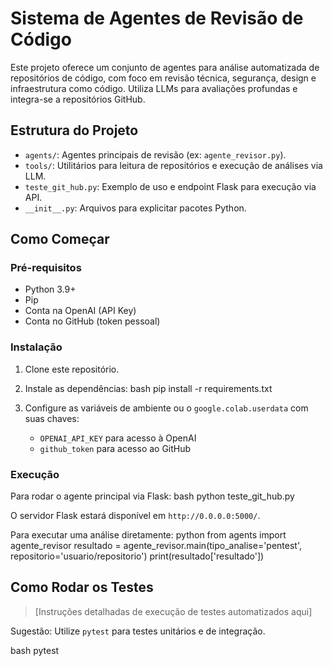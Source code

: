 # Sistema de Agentes de Revisão de Código

Este projeto oferece um conjunto de agentes para análise automatizada de repositórios de código, com foco em revisão técnica, segurança, design e infraestrutura como código. Utiliza LLMs para avaliações profundas e integra-se a repositórios GitHub.

## Estrutura do Projeto

- `agents/`: Agentes principais de revisão (ex: `agente_revisor.py`).
- `tools/`: Utilitários para leitura de repositórios e execução de análises via LLM.
- `teste_git_hub.py`: Exemplo de uso e endpoint Flask para execução via API.
- `__init__.py`: Arquivos para explicitar pacotes Python.

## Como Começar

### Pré-requisitos
- Python 3.9+
- Pip
- Conta na OpenAI (API Key)
- Conta no GitHub (token pessoal)

### Instalação
1. Clone este repositório.
2. Instale as dependências:
bash
pip install -r requirements.txt

3. Configure as variáveis de ambiente ou o `google.colab.userdata` com suas chaves:
   - `OPENAI_API_KEY` para acesso à OpenAI
   - `github_token` para acesso ao GitHub

### Execução
Para rodar o agente principal via Flask:
bash
python teste_git_hub.py

O servidor Flask estará disponível em `http://0.0.0.0:5000/`.

Para executar uma análise diretamente:
python
from agents import agente_revisor
resultado = agente_revisor.main(tipo_analise='pentest', repositorio='usuario/repositorio')
print(resultado['resultado'])


## Como Rodar os Testes

> [Instruções detalhadas de execução de testes automatizados aqui]

Sugestão: Utilize `pytest` para testes unitários e de integração.

bash
pytest

